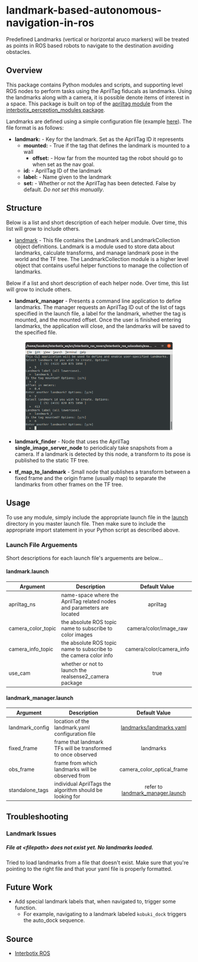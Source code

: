 # landmark-based-autonomous-navigation-in-ros
Predefined Landmarks (vertical or horizontal aruco markers) will be treated as points in ROS based robots to navigate to the destination avoiding obstacles.
## Overview
This package contains Python modules and scripts, and supporting level ROS nodes to perform tasks using the AprilTag fiducals as landmarks. Using the landmarks along with a camera, it is possible denote items of interest in a space. This package is built on top of the [apriltag module](../../interbotix_perception_toolbox/interbotix_perception_modules/src/interbotix_perception_modules/apriltag.py) from the [interbotix_perception_modules package](../../interbotix_perception_toolbox/interbotix_perception_modules).

Landmarks are defined using a simple configuration file (example [here](landmarks/landmarks.yaml)). The file format is as follows:
- **landmark:** - Key for the landmark. Set as the AprilTag ID it represents
    - **mounted:** - True if the tag that defines the landmark is mounted to a wall
        - **offset:** - How far from the mounted tag the robot should go to when set as the nav goal.
    - **id:** - AprilTag ID of the landmark
    - **label:** - Name given to the landmark
    - **set:** - Whether or not the AprilTag has been detected. False by default. *Do not set this manually*.

## Structure
Below is a list and short description of each helper module. Over time, this list will grow to include others.

- [landmark](src/interbotix_landmark_modules/landmark.py) - This file contains the Landmark and LandmarkCollection object definitions. Landmark is a module used to store data about landmarks, calculate transforms, and manage landmark pose in the world and the TF tree. The LandmarkCollection module is a higher level object that contains useful helper functions to manage the collection of landmarks.

Below if a list and short description of each helper node. Over time, this list will grow to include others.

- **landmark_manager** - Presents a command line application to define landmarks. The manager requests an AprilTag ID out of the list of tags specified in the launch file, a label for the landmark, whether the tag is mounted, and the mounted offset. Once the user is finished entering landmarks, the application will close, and the landmarks will be saved to the specified file.

<p align="center">
  <img width="410" height="auto" src="images/landmark_manager.png">
</p>

- **landmark_finder** - Node that uses the AprilTag **single_image_server_node** to periodicaly take snapshots from a camera. If a landmark is detected by this node, a transform to its pose is published to the static TF tree.

- **tf_map_to_landmark** - Small node that publishes a transform between a fixed frame and the origin frame (usually map) to separate the landmarks from other frames on the TF tree.

## Usage
To use any module, simply include the appropriate launch file in the [launch](launch/) directory in you master launch file. Then make sure to include the appropriate import statement in your Python script as described above.

### Launch File Arguements
Short descriptions for each launch file's arguements are below...

#### landmark.launch
| Argument | Description | Default Value |
| -------- | ----------- | :-----------: |
| apriltag_ns | name-space where the AprilTag related nodes and parameters are located | apriltag |
| camera_color_topic | the absolute ROS topic name to subscribe to color images | camera/color/image_raw |
| camera_info_topic | the absolute ROS topic name to subscribe to the camera color info | camera/color/camera_info |
| use_cam | whether or not to launch the realsense2_camera package | true |

#### landmark_manager.launch
| Argument | Description | Default Value |
| -------- | ----------- | :-----------: |
| landmark_config | location of the landmark.yaml configuration file | [landmarks/landmarks.yaml](landmarks/landmarks.yaml) |
| fixed_frame | frame that landmark TFs will be transformed to once observed | landmarks |
| obs_frame | frame from which landmarks will be observed from | camera_color_optical_frame |
| standalone_tags | individual AprilTags the algorithm should be looking for | refer to [landmark_manager.launch](launch/landmark_manager.launch) |

## Troubleshooting

### Landmark Issues

##### File at \<filepath\> does not exist yet. No landmarks loaded.
Tried to load landmarks from a file that doesn't exist. Make sure that you're pointing to the right file and that your yaml file is properly formatted.

<!-- ##### Tried to publish goto marker but node is not active.
Tried to publish a visual representation of the goto markers, but the landmark has not yet been found. Make sure to detect the landmark using the **landmark_finder** before trying to publish any information about the transformation or the goto. -->

## Future Work
- Add special landmark labels that, when navigated to, trigger some function.
    - For example, navigating to a landmark labeled `kobuki_dock` triggers the auto_dock sequence.

## Source 
- [Interbotix ROS](https://github.com/Interbotix/interbotix_ros_toolboxes/tree/main/interbotix_common_toolbox/interbotix_landmark_modules)

